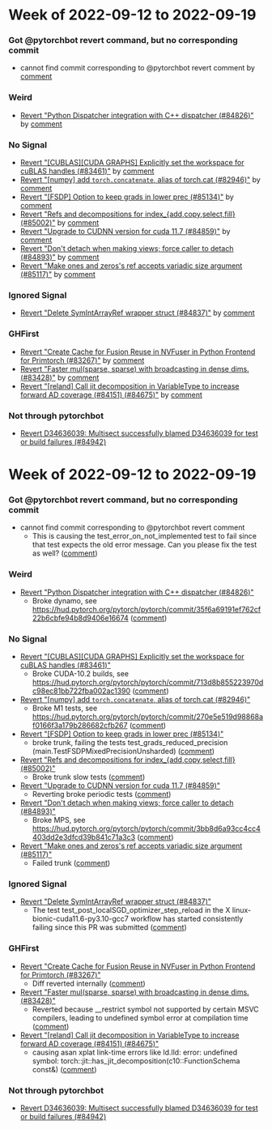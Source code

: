 # Week of 2022-09-12 to 2022-09-19

### Got @pytorchbot revert command, but no corresponding commit

- cannot find commit corresponding to @pytorchbot revert comment by [comment](https://github.com/pytorch/pytorch/pull/83170#issuecomment-1244544362)

### Weird

- [Revert "Python Dispatcher integration with C++ dispatcher (#84826)"](https://github.com/pytorch/pytorch/commit/706b99030656c573619cebaa3be9298a575fc776) by [comment](https://github.com/pytorch/pytorch/pull/84826#issuecomment-1246818104)

### No Signal

- [Revert "[CUBLAS][CUDA GRAPHS] Explicitly set the workspace for cuBLAS handles (#83461)"](https://github.com/pytorch/pytorch/commit/2711b9fa63af23c25b0f3f1301a72291afd68655) by [comment](https://github.com/pytorch/pytorch/pull/83461#issuecomment-1247363097)
- [Revert "[numpy] add `torch.concatenate`, alias of torch.cat (#82946)"](https://github.com/pytorch/pytorch/commit/fa7bf3e2dc63cc27b2b0bcc90d7a2ab387dd0c9f) by [comment](https://github.com/pytorch/pytorch/pull/82946#issuecomment-1247322343)
- [Revert "[FSDP] Option to keep grads in lower prec (#85134)"](https://github.com/pytorch/pytorch/commit/14b3bdc025ebf8408a5b80064b0c51aec8b69403) by [comment](https://github.com/pytorch/pytorch/pull/85134#issuecomment-1249912898)
- [Revert "Refs and decompositions for index_{add,copy,select,fill} (#85002)"](https://github.com/pytorch/pytorch/commit/e33b464ffc8f08d9fb93b09816708d7f32500e68) by [comment](https://github.com/pytorch/pytorch/pull/85002#issuecomment-1249995935)
- [Revert "Upgrade to CUDNN version for cuda 11.7 (#84859)"](https://github.com/pytorch/pytorch/commit/8c2da0616c217c7732f5893b7a5e7ee80b8af4ff) by [comment](https://github.com/pytorch/pytorch/pull/84859#issuecomment-1245675378)
- [Revert "Don't detach when making views; force caller to detach (#84893)"](https://github.com/pytorch/pytorch/commit/8ca057eb7179f4dfce47515309d12303fa1c11d9) by [comment](https://github.com/pytorch/pytorch/pull/84893#issuecomment-1246106561)
- [Revert "Make ones and zeros's ref accepts variadic size argument (#85117)"](https://github.com/pytorch/pytorch/commit/776e0fe75600b6d3a93060d91bbe0a31fc92afce) by [comment](https://github.com/pytorch/pytorch/pull/85117#issuecomment-1249816500)

### Ignored Signal

- [Revert "Delete SymIntArrayRef wrapper struct (#84837)"](https://github.com/pytorch/pytorch/commit/034f2db1fdb253421e79bf36edca5423fd390e3a) by [comment](https://github.com/pytorch/pytorch/pull/84837#issuecomment-1244168088)

### GHFirst

- [Revert "Create Cache for Fusion Reuse in NVFuser in Python Frontend for Primtorch (#83267)"](https://github.com/pytorch/pytorch/commit/94b67f4cd8dc1ab5f7add5f006f7f3fd988b8ecf) by [comment](https://github.com/pytorch/pytorch/pull/83267#issuecomment-1247097275)
- [Revert "Faster mul(sparse, sparse) with broadcasting in dense dims. (#83428)"](https://github.com/pytorch/pytorch/commit/81620c3360d4a15d266b8ad7daf556069db6dfc6) by [comment](https://github.com/pytorch/pytorch/pull/83428#issuecomment-1250014849)
- [Revert "[reland] Call jit decomposition in VariableType to increase forward AD coverage (#84151) (#84675)"](https://github.com/pytorch/pytorch/commit/36d79143cef8847a0d6455d65f52a5ef9f23471b) by [comment](https://github.com/pytorch/pytorch/pull/84675#issuecomment-1246027150)

### Not through pytorchbot

- [Revert D34636039: Multisect successfully blamed D34636039 for test or build failures (#84942)](https://github.com/pytorch/pytorch/commit/0e8c5cf8477e3235a7574c9436f30bbcbcd82e89)
# Week of 2022-09-12 to 2022-09-19

### Got @pytorchbot revert command, but no corresponding commit

- cannot find commit corresponding to @pytorchbot revert comment
  - This is causing the test_error_on_not_implemented test to fail since that test expects the old error message. Can you please fix the test as well? ([comment](https://github.com/pytorch/pytorch/pull/83170#issuecomment-1244544362))

### Weird

- [Revert "Python Dispatcher integration with C++ dispatcher (#84826)"](https://github.com/pytorch/pytorch/commit/706b99030656c573619cebaa3be9298a575fc776)
  - Broke dynamo, see https://hud.pytorch.org/pytorch/pytorch/commit/35f6a69191ef762cf22b6cbfe94b8d9406e16674 ([comment](https://github.com/pytorch/pytorch/pull/84826#issuecomment-1246818104))

### No Signal

- [Revert "[CUBLAS][CUDA GRAPHS] Explicitly set the workspace for cuBLAS handles (#83461)"](https://github.com/pytorch/pytorch/commit/2711b9fa63af23c25b0f3f1301a72291afd68655)
  - Broke CUDA-10.2 builds, see https://hud.pytorch.org/pytorch/pytorch/commit/713d8b855223970dc98ec81bb722fba002ac1390 ([comment](https://github.com/pytorch/pytorch/pull/83461#issuecomment-1247363097))
- [Revert "[numpy] add `torch.concatenate`, alias of torch.cat (#82946)"](https://github.com/pytorch/pytorch/commit/fa7bf3e2dc63cc27b2b0bcc90d7a2ab387dd0c9f)
  - Broke M1 tests, see https://hud.pytorch.org/pytorch/pytorch/commit/270e5e519d98868af0166f3a179b286682cfb267 ([comment](https://github.com/pytorch/pytorch/pull/82946#issuecomment-1247322343))
- [Revert "[FSDP] Option to keep grads in lower prec (#85134)"](https://github.com/pytorch/pytorch/commit/14b3bdc025ebf8408a5b80064b0c51aec8b69403)
  - broke trunk, failing the tests test_grads_reduced_precision (main.TestFSDPMixedPrecisionUnsharded) ([comment](https://github.com/pytorch/pytorch/pull/85134#issuecomment-1249912898))
- [Revert "Refs and decompositions for index_{add,copy,select,fill} (#85002)"](https://github.com/pytorch/pytorch/commit/e33b464ffc8f08d9fb93b09816708d7f32500e68)
  - Broke trunk slow tests ([comment](https://github.com/pytorch/pytorch/pull/85002#issuecomment-1249995935))
- [Revert "Upgrade to CUDNN version for cuda 11.7 (#84859)"](https://github.com/pytorch/pytorch/commit/8c2da0616c217c7732f5893b7a5e7ee80b8af4ff)
  - Reverting broke periodic tests ([comment](https://github.com/pytorch/pytorch/pull/84859#issuecomment-1245675378))
- [Revert "Don't detach when making views; force caller to detach (#84893)"](https://github.com/pytorch/pytorch/commit/8ca057eb7179f4dfce47515309d12303fa1c11d9)
  - Broke MPS, see https://hud.pytorch.org/pytorch/pytorch/commit/3bb8d6a93cc4cc4403dd2e3dfcd39b841c71a3c3 ([comment](https://github.com/pytorch/pytorch/pull/84893#issuecomment-1246106561))
- [Revert "Make ones and zeros's ref accepts variadic size argument (#85117)"](https://github.com/pytorch/pytorch/commit/776e0fe75600b6d3a93060d91bbe0a31fc92afce)
  - Failed trunk ([comment](https://github.com/pytorch/pytorch/pull/85117#issuecomment-1249816500))

### Ignored Signal

- [Revert "Delete SymIntArrayRef wrapper struct (#84837)"](https://github.com/pytorch/pytorch/commit/034f2db1fdb253421e79bf36edca5423fd390e3a)
  - The test test_post_localSGD_optimizer_step_reload in the X linux-bionic-cuda11.6-py3.10-gcc7 workflow has started consistently failing since this PR was submitted ([comment](https://github.com/pytorch/pytorch/pull/84837#issuecomment-1244168088))

### GHFirst

- [Revert "Create Cache for Fusion Reuse in NVFuser in Python Frontend for Primtorch (#83267)"](https://github.com/pytorch/pytorch/commit/94b67f4cd8dc1ab5f7add5f006f7f3fd988b8ecf)
  - Diff reverted internally ([comment](https://github.com/pytorch/pytorch/pull/83267#issuecomment-1247097275))
- [Revert "Faster mul(sparse, sparse) with broadcasting in dense dims. (#83428)"](https://github.com/pytorch/pytorch/commit/81620c3360d4a15d266b8ad7daf556069db6dfc6)
  - Reverted because __restrict symbol not supported by certain MSVC compilers, leading to undefined symbol error at compilation time ([comment](https://github.com/pytorch/pytorch/pull/83428#issuecomment-1250014849))
- [Revert "[reland] Call jit decomposition in VariableType to increase forward AD coverage (#84151) (#84675)"](https://github.com/pytorch/pytorch/commit/36d79143cef8847a0d6455d65f52a5ef9f23471b)
  - causing asan xplat link-time errors like ld.lld: error: undefined symbol: torch::jit::has_jit_decomposition(c10::FunctionSchema const&) ([comment](https://github.com/pytorch/pytorch/pull/84675#issuecomment-1246027150))

### Not through pytorchbot

- [Revert D34636039: Multisect successfully blamed D34636039 for test or build failures (#84942)](https://github.com/pytorch/pytorch/commit/0e8c5cf8477e3235a7574c9436f30bbcbcd82e89)
